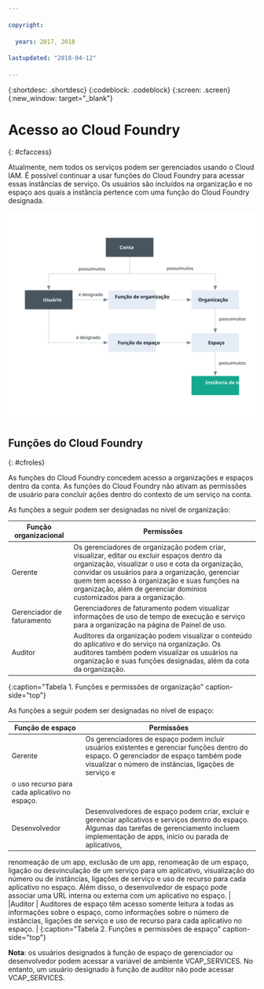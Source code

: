 ```yaml
---

copyright:

  years: 2017, 2018

lastupdated: "2018-04-12"

---
```


{:shortdesc: .shortdesc}
{:codeblock: .codeblock}
{:screen: .screen}
{:new_window: target="_blank"}

# Acesso ao Cloud Foundry
{: #cfaccess}

Atualmente, nem todos os serviços podem ser gerenciados usando o Cloud IAM. É possível continuar a usar
funções do Cloud Foundry para acessar essas instâncias de serviço. Os usuários são incluídos na organização e
no espaço aos quais a instância pertence com uma função do Cloud Foundry designada. 


![Acesso usando organizações e espaços do Cloud Foundry em uma conta](images/cf-diagram.svg "Como o acesso em uma conta funciona usando organizações,espaços e funções do Cloud Foundry")



## Funções do Cloud Foundry
{: #cfroles}

As funções do Cloud Foundry concedem acesso a organizações e espaços dentro da conta. As funções do Cloud Foundry não ativam as permissões de usuário para concluir ações dentro do contexto de um serviço na conta.

As funções a seguir podem ser designadas no nível de organização:

| Função organizacional | Permissões |
|-------------------|-------------|
|Gerente | Os gerenciadores de organização podem criar, visualizar, editar ou excluir espaços dentro da organização, visualizar o uso e cota da organização, convidar os usuários para a organização, gerenciar quem tem acesso à organização e suas funções na organização, além de gerenciar domínios customizados para a organização. |
|Gerenciador de faturamento | Gerenciadores de faturamento podem visualizar informações de uso de tempo de execução e serviço para a organização na página de Painel de uso.  |
|Auditor | Auditores da organização podem visualizar o conteúdo do aplicativo e do serviço na organização. Os auditores também podem visualizar os usuários na organização e suas funções designadas, além da cota da organização. |
{:caption="Tabela 1. Funções e permissões de organização" caption-side="top"}

As funções a seguir podem ser designadas no nível de espaço:

| Função de espaço | Permissões |
|------------|-------------|
|Gerente | Os gerenciadores de espaço podem incluir usuários existentes e gerenciar funções dentro do espaço. O gerenciador de espaço também pode visualizar o número de instâncias, ligações de serviço e
o uso recurso para cada aplicativo no espaço. |
|Desenvolvedor | Desenvolvedores de espaço podem criar, excluir e gerenciar aplicativos e serviços dentro do espaço. Algumas das tarefas de gerenciamento incluem implementação de apps, início ou parada de aplicativos,
renomeação de um app, exclusão de um app, renomeação de um espaço, ligação ou desvinculação de um serviço para
um aplicativo, visualização do número ou de instâncias, ligações de serviço e uso de recurso para cada
aplicativo no espaço. Além disso, o desenvolvedor de espaço pode associar uma URL interna ou externa com um aplicativo no espaço.   |
|Auditor | Auditores de espaço têm acesso somente leitura a todas as informações sobre o espaço, como informações sobre o número de instâncias, ligações de serviço e uso de recurso para cada aplicativo no
espaço. |
{:caption="Tabela 2. Funções e permissões de espaço" caption-side="top"}

**Nota**: os usuários designados à função de espaço de gerenciador ou desenvolvedor podem acessar a variável de ambiente VCAP_SERVICES. No entanto, um usuário designado à função de auditor não pode acessar VCAP_SERVICES.
